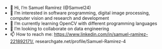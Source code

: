 - 👋 Hi, I’m Samuel Ramírez (@Samvel24)
- 👀 I’m interested in software programming, digital image processing, computer vision and research and development
- 🌱 I’m currently learning OpenCV with different programming languages
- 💞️ I’m looking to collaborate on data engineering
- 📫 How to reach me: https://www.linkedin.com/in/samuel-ramírez-221892171/, researchgate.net/profile/Samuel-Ramirez-4 

<!---
Samvel24/Samvel24 is a ✨ special ✨ repository because its `README.md` (this file) appears on your GitHub profile.
You can click the Preview link to take a look at your changes.
--->
